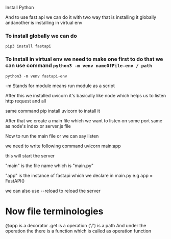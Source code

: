 Install Python

And to use fast api we can do it with two way that is installing it globally andanother is installing in virtual env 

### To install globally we can do 
```pip3 install fastapi```

### To install in virtual env we need to make one first to do that we can use command ```python3 -m venv nameOfFile-env / path```

```python3 -m venv fastapi-env```

-m Stands for module means run module as a script


After this we installed uvicorn it's basically like node which helps us to listen http request and all 

same command pip install uvicorn to install it 

After that we create a main file which we want to listen on some port same as node's index or server.js file

Now to run the main file or we can say listen 

we need to write following command 
uvicorn main:app 

this will start the server

"main" is the file name which is "main.py"

"app" is the instance of fastapi which we declare in main.py e.g app = FastAPI()

we can also use --reload to reload the server

# Now file terminologies 

@app is a decorator 
.get is a operation
('/') is a path
And under the operation the there is a function which is called as operation function
